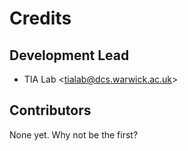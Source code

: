 Credits
=======

Development Lead
----------------

-   TIA Lab &lt;<tialab@dcs.warwick.ac.uk>&gt;

Contributors
------------

None yet. Why not be the first?
